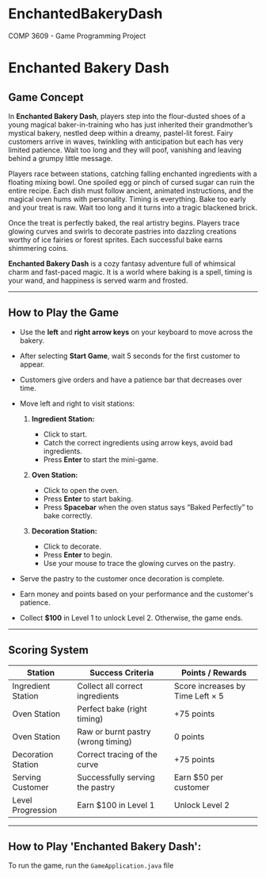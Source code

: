 # EnchantedBakeryDash
COMP 3609 - Game Programming Project

# Enchanted Bakery Dash

## Game Concept
In **Enchanted Bakery Dash**, players step into the flour-dusted shoes of a young magical baker-in-training who has just inherited their grandmother’s mystical bakery, nestled deep within a dreamy, pastel-lit forest. Fairy customers arrive in waves, twinkling with anticipation but each has very limited patience. Wait too long and they will poof, vanishing and leaving behind a grumpy little message.

Players race between stations, catching falling enchanted ingredients with a floating mixing bowl. One spoiled egg or pinch of cursed sugar can ruin the entire recipe. Each dish must follow ancient, animated instructions, and the magical oven hums with personality. Timing is everything. Bake too early and your treat is raw. Wait too long and it turns into a tragic blackened brick.

Once the treat is perfectly baked, the real artistry begins. Players trace glowing curves and swirls to decorate pastries into dazzling creations worthy of ice fairies or forest sprites. Each successful bake earns shimmering coins.

**Enchanted Bakery Dash** is a cozy fantasy adventure full of whimsical charm and fast-paced magic. It is a world where baking is a spell, timing is your wand, and happiness is served warm and frosted.

---

## How to Play the Game

- Use the **left** and **right arrow keys** on your keyboard to move across the bakery.
- After selecting **Start Game**, wait 5 seconds for the first customer to appear.
- Customers give orders and have a patience bar that decreases over time.
- Move left and right to visit stations:

  1. **Ingredient Station:**  
     - Click to start.  
     - Catch the correct ingredients using arrow keys, avoid bad ingredients.  
     - Press **Enter** to start the mini-game.

  2. **Oven Station:**  
     - Click to open the oven.  
     - Press **Enter** to start baking.  
     - Press **Spacebar** when the oven status says “Baked Perfectly” to bake correctly.

  3. **Decoration Station:**  
     - Click to decorate.  
     - Press **Enter** to begin.  
     - Use your mouse to trace the glowing curves on the pastry.

- Serve the pastry to the customer once decoration is complete.
- Earn money and points based on your performance and the customer's patience.
- Collect **$100** in Level 1 to unlock Level 2. Otherwise, the game ends.

---

## Scoring System

| Station            | Success Criteria                    | Points / Rewards            |
|--------------------|-----------------------------------|----------------------------|
| Ingredient Station  | Collect all correct ingredients    | Score increases by Time Left × 5 |
| Oven Station       | Perfect bake (right timing)         | +75 points                 |
| Oven Station       | Raw or burnt pastry (wrong timing) | 0 points                   |
| Decoration Station | Correct tracing of the curve        | +75 points                 |
| Serving Customer  | Successfully serving the pastry     | Earn $50 per customer      |
| Level Progression  | Earn $100 in Level 1                | Unlock Level 2             |

---

## How to Play 'Enchanted Bakery Dash':

To run the game, run the `GameApplication.java` file
